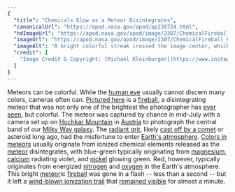 ```yaml
---
{
  "title": "Chemicals Glow as a Meteor Disintegrates",
  "canonicalUrl": "https://apod.nasa.gov/apod/ap230724.html",
  "hdImageUrl": "https://apod.nasa.gov/apod/image/2307/ChemicalFireball_Kleinburger_2774.jpg",
  "imageUrl": "https://apod.nasa.gov/apod/image/2307/ChemicalFireball_Kleinburger_960.jpg",
  "imageAlt": "A bright colorful streak crossed the image center, which wisps of colorful gas extending out. In the background is a dark starfield. Please see the explanation for more detailed information.",
  "credit": [
    "Image Credit & Copyright: [Michael Kleinburger](https://www.instagram.com/kleinburger.photography/)"
  ]
}
---
```


Meteors can be colorful. While the [human eye](https://medium.com/photography-secrets/whats-the-difference-between-a-camera-and-a-human-eye-a006a795b09f) usually cannot discern many colors, cameras often can. [Pictured here](https://www.instagram.com/p/CuwPGuCouFR/) is a [fireball](https://apod.nasa.gov/apod/ap211220.html), a disintegrating meteor that was not only one of the brightest the photographer has [ever seen](https://d.newsweek.com/en/full/1986767/shocked-cat.jpg), but colorful. The meteor was captured by chance in mid-July with a camera set up on [Hochkar Mountain](https://youtu.be/six1fCLityA) in [Austria](https://en.wikipedia.org/wiki/Austria) to photograph the central band of our [Milky Way galaxy](https://solarsystem.nasa.gov/resources/285/the-milky-way-galaxy/). The [radiant grit](https://upload.wikimedia.org/wikipedia/commons/6/63/Meteoroid_meteor_meteorite.gif), likely [cast off by a comet](https://apod.nasa.gov/apod/ap101123.html) or asteroid long ago, had the misfortune to enter [Earth's atmosphere](https://spaceplace.nasa.gov/atmosphere/en/). [Colors in meteors](https://www.amsmeteors.org/fireballs/faqf/#5) usually originate from ionized chemical elements released as the [meteor](https://solarsystem.nasa.gov/asteroids-comets-and-meteors/meteors-and-meteorites/in-depth/) disintegrates, with blue-green typically originating from [magnesium](https://youtu.be/wqErrNvns4o), [calcium](https://periodic.lanl.gov/20.shtml) radiating violet, and [nickel](https://en.wikipedia.org/wiki/Nickel) glowing green. Red, however, typically originates from energized [nitrogen](https://youtu.be/0kMqRhJ_A0c) and [oxygen](https://youtu.be/qERdL8uHSgI) in the Earth's atmosphere. This bright [meteor](https://www.amsmeteors.org/meteor-showers/meteor-faq/)ic [fireball](https://www.amsmeteors.org/fireballs/faqf/) was gone in a flash -- less than a second -- but it left a [wind-blown ionization trail](https://youtu.be/KJpQTL6V_WI) that [remained visible](https://apod.nasa.gov/apod/ap180817.html) for almost a minute.
